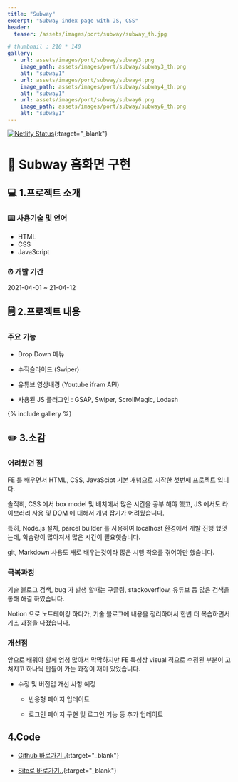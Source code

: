 ```yaml
---
title: "Subway"
excerpt: "Subway index page with JS, CSS"
header:
  teaser: /assets/images/port/subway/subway_th.jpg

# thumbnail : 210 * 140
gallery:
  - url: assets/images/port/subway/subway3.png
    image_path: assets/images/port/subway/subway3_th.png
    alt: "subway1"
  - url: assets/images/port/subway/subway4.png
    image_path: assets/images/port/subway/subway4_th.png
    alt: "subway1"
  - url: assets/images/port/subway/subway6.png
    image_path: assets/images/port/subway/subway6_th.png
    alt: "subway1"
---
```


[![Netlify Status](https://api.netlify.com/api/v1/badges/4ecc6bac-a7f3-40a6-b4c2-b5b8ca27b50b/deploy-status)](https://app.netlify.com/sites/hardcore-dijkstra-7a109c/deploys){:target="\_blank"}

# 🌮 Subway 홈화면 구현

## 💻 1.프로젝트 소개

### ⌨️ 사용기술 및 언어

- HTML
- CSS
- JavaScript

### ⏰ 개발 기간

2021-04-01 ~ 21-04-12

## 🗒 2.프로젝트 내용

### 주요 기능

- Drop Down 메뉴

- 수직슬라이드 (Swiper)

- 유튜브 영상배경 (Youtube ifram API)

- 사용된 JS 플러그인 : GSAP, Swiper, ScrollMagic, Lodash

{% include gallery %}

## ✏️ 3.소감

### 어려웠던 점

FE 를 배우면서 HTML, CSS, JavaScipt 기본 개념으로 시작한 첫번째 프로젝트 입니다.

솔직히, CSS 에서 box model 및 배치에서 많은 시간을 공부 해야 했고, JS 에서도 라이브러리 사용 및 DOM 에 대해서 개념 잡기가 어려웠습니다.

특히, Node.js 설치, parcel builder 를 사용하여 localhost 환경에서 개발 진행 했엇는데, 학습량이 많아져서 많은 시간이 필요햇습니다.

git, Markdown 사용도 새로 배우는것이라 많은 시행 착오를 겪어야만 했습니다.

### 극복과정

기술 블로그 검색, bug 가 발생 할때는 구글링, stackoverflow, 유튜브 등 많은 검색을 통해 해결 하였습니다.

Notion 으로 노트테이킹 하다가, 기술 블로그에 내용을 정리하며서 한번 더 복습하면서 기초 과정을 다졌습니다.

### 개선점

앞으로 배워야 할께 엄청 많아서 막막하지만 FE 특성상 visual 적으로 수정된 부분이 고쳐지고 하나씩 만들어 가는 과정이 재미 있었습니다.

- 수정 및 버전업 개선 사항 예정

  - 반응형 페이지 업데이트

  - 로그인 페이지 구현 및 로그인 기능 등 추가 업데이트

## 4.Code

- [Github 바로가기..](https://github.com/jacobkosmart/12.Apr.21_Subway_JS_CSS){:target="\_blank"}

- [Site로 바로가기..](https://hardcore-dijkstra-7a109c.netlify.app/){:target="\_blank"}
